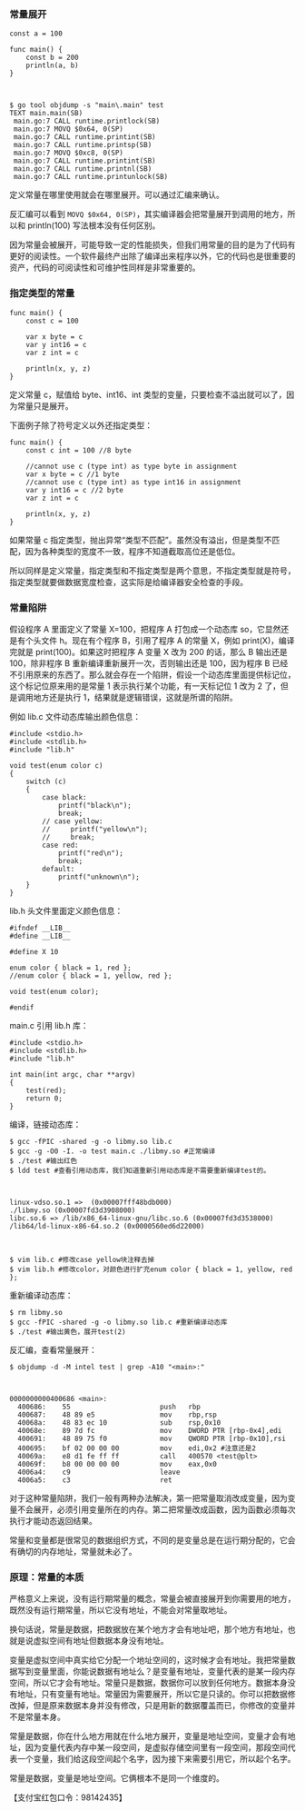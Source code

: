 ### 常量展开

    
    
    const a = 100
    
    func main() {
        const b = 200
        println(a, b)
    }
    
    
    
    $ go tool objdump -s "main\.main" test
    TEXT main.main(SB)
     main.go:7 CALL runtime.printlock(SB)
     main.go:7 MOVQ $0x64, 0(SP)
     main.go:7 CALL runtime.printint(SB)
     main.go:7 CALL runtime.printsp(SB)
     main.go:7 MOVQ $0xc8, 0(SP)
     main.go:7 CALL runtime.printint(SB)
     main.go:7 CALL runtime.printnl(SB)
     main.go:7 CALL runtime.printunlock(SB)
    

定义常量在哪里使用就会在哪里展开。可以通过汇编来确认。

反汇编可以看到 `MOVQ $0x64, 0(SP)`，其实编译器会把常量展开到调用的地方，所以和 println(100) 写法根本没有任何区别。

因为常量会被展开，可能导致一定的性能损失，但我们用常量的目的是为了代码有更好的阅读性。一个软件最终产出除了编译出来程序以外，它的代码也是很重要的资产，代码的可阅读性和可维护性同样是非常重要的。

### 指定类型的常量

    
    
    func main() {
        const c = 100
    
        var x byte = c
        var y int16 = c
        var z int = c
    
        println(x, y, z)
    }
    

定义常量 c，赋值给 byte、int16、int 类型的变量，只要检查不溢出就可以了，因为常量只是展开。

下面例子除了符号定义以外还指定类型：

    
    
    func main() {
        const c int = 100 //8 byte
    
        //cannot use c (type int) as type byte in assignment
        var x byte = c //1 byte
        //cannot use c (type int) as type int16 in assignment
        var y int16 = c //2 byte
        var z int = c
    
        println(x, y, z)
    }
    

如果常量 c 指定类型，抛出异常“类型不匹配”。虽然没有溢出，但是类型不匹配，因为各种类型的宽度不一致，程序不知道截取高位还是低位。

所以同样是定义常量，指定类型和不指定类型是两个意思，不指定类型就是符号，指定类型就要做数据宽度检查，这实际是给编译器安全检查的手段。

### 常量陷阱

假设程序 A 里面定义了常量 X=100，把程序 A 打包成一个动态库 so，它显然还是有个头文件 h。现在有个程序 B，引用了程序 A 的常量 X，例如
print(X)，编译完就是 print(100)。如果这时把程序 A 变量 X 改为 200 的话，那么 B 输出还是 100，除非程序 B
重新编译重新展开一次，否则输出还是 100，因为程序 B
已经不引用原来的东西了。那么就会存在一个陷阱，假设一个动态库里面提供标记位，这个标记位原来用的是常量 1 表示执行某个功能，有一天标记位 1 改为 2
了，但是调用地方还是执行 1，结果就是逻辑错误，这就是所谓的陷阱。

例如 lib.c 文件动态库输出颜色信息：

    
    
    #include <stdio.h>
    #include <stdlib.h>
    #include "lib.h"
    
    void test(enum color c)
    {
        switch (c)
        {
            case black:
                printf("black\n");
                break;
            // case yellow:
            //     printf("yellow\n");
            //     break;
            case red:
                printf("red\n");
                break;
            default:
                printf("unknown\n");
        }
    }
    

lib.h 头文件里面定义颜色信息：

    
    
    #ifndef __LIB__
    #define __LIB__
    
    #define X 10
    
    enum color { black = 1, red };
    //enum color { black = 1, yellow, red };
    
    void test(enum color);
    
    #endif
    

main.c 引用 lib.h 库：

    
    
    #include <stdio.h>
    #include <stdlib.h>
    #include "lib.h"
    
    int main(int argc, char **argv)
    {
        test(red);
        return 0;
    }
    

编译，链接动态库：

    
    
    $ gcc -fPIC -shared -g -o libmy.so lib.c
    $ gcc -g -O0 -I. -o test main.c ./libmy.so #正常编译
    $ ./test #输出红色
    $ ldd test #查看引用动态库，我们知道重新引用动态库是不需要重新编译test的。
    
    
    
    linux-vdso.so.1 =>  (0x00007fff48bdb000)
    ./libmy.so (0x00007fd3d3908000)
    libc.so.6 => /lib/x86_64-linux-gnu/libc.so.6 (0x00007fd3d3538000)
    /lib64/ld-linux-x86-64.so.2 (0x0000560ed6d22000)
    
    
    
    $ vim lib.c #修改case yellow块注释去掉
    $ vim lib.h #修改color，对颜色进行扩充enum color { black = 1, yellow, red };
    

重新编译动态库：

    
    
    $ rm libmy.so
    $ gcc -fPIC -shared -g -o libmy.so lib.c #重新编译动态库
    $ ./test #输出黄色，展开test(2)
    

反汇编，查看常量展开：

    
    
    $ objdump -d -M intel test | grep -A10 "<main>:"
    
    
    
    0000000000400686 <main>:
      400686:    55                      push   rbp
      400687:    48 89 e5                mov    rbp,rsp
      40068a:    48 83 ec 10             sub    rsp,0x10
      40068e:    89 7d fc                mov    DWORD PTR [rbp-0x4],edi
      400691:    48 89 75 f0             mov    QWORD PTR [rbp-0x10],rsi
      400695:    bf 02 00 00 00          mov    edi,0x2 #注意还是2
      40069a:    e8 d1 fe ff ff          call   400570 <test@plt>
      40069f:    b8 00 00 00 00          mov    eax,0x0
      4006a4:    c9                      leave
      4006a5:    c3                      ret
    

对于这种常量陷阱，我们一般有两种办法解决，第一把常量取消改成变量，因为变量不会展开，必须引用变量所在的内存。第二把常量改成函数，因为函数必须每次执行才能动态返回结果。

常量和变量都是很常见的数据组织方式，不同的是变量总是在运行期分配的，它会有确切的内存地址，常量就未必了。

### 原理：常量的本质

严格意义上来说，没有运行期常量的概念，常量会被直接展开到你需要用的地方，既然没有运行期常量，所以它没有地址，不能会对常量取地址。

换句话说，常量是数据，把数据放在某个地方才会有地址吧，那个地方有地址，也就是说虚拟空间有地址但数据本身没有地址。

变量是虚拟空间中真实给它分配一个地址空间的，这时候才会有地址。我把常量数据写到变量里面，你能说数据有地址么？是变量有地址，变量代表的是某一段内存空间，所以它才会有地址。常量只是数据，数据你可以放到任何地方。数据本身没有地址，只有变量有地址。常量因为需要展开，所以它是只读的。你可以把数据修改掉，但是原来数据本身并没有修改，只是用新的数据覆盖而已，你修改的变量并不是常量本身。

常量是数据，你在什么地方用就在什么地方展开，变量是地址空间，变量才会有地址，因为变量代表内存中某一段空间，是虚拟存储空间里有一段空间，那段空间代表一个变量，我们给这段空间起个名字，因为接下来需要引用它，所以起个名字。

常量是数据，变量是地址空间。它俩根本不是同一个维度的。

【支付宝红包口令：98142435】

